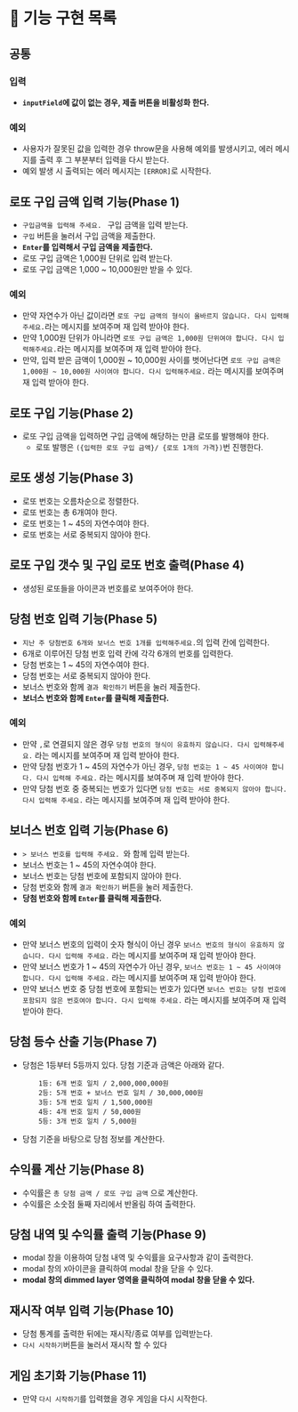 # 🎯 기능 구현 목록

## 공통

### 입력

- **`inputField`에 값이 없는 경우, 제출 버튼을 비활성화 한다.**

### 예외

- 사용자가 잘못된 값을 입력한 경우 throw문을 사용해 예외를 발생시키고, 에러 메시지를 출력 후 그 부분부터 입력을 다시 받는다.
- 예외 발생 시 출력되는 에러 메시지는 `[ERROR]`로 시작한다.

## 로또 구입 금액 입력 기능(Phase 1)

- `구입금액을 입력해 주세요. ` 구입 금액을 입력 받는다.
- `구입` 버튼을 눌러서 구입 금액을 제출한다.
- **`Enter`를 입력해서 구입 금액을 제출한다.**
- 로또 구입 금액은 1,000원 단위로 입력 받는다.
- 로또 구입 금액은 1,000 ~ 10,000원만 받을 수 있다.

### 예외

- 만약 자연수가 아닌 값이라면 `로또 구입 금액의 형식이 올바르지 않습니다. 다시 입력해주세요.`라는 메시지를 보여주며 재 입력 받아야 한다.
- 만약 1,000원 단위가 아니라면 `로또 구입 금액은 1,000원 단위여야 합니다. 다시 입력해주세요.`라는 메시지를 보여주며 재 입력 받아야 한다.
- 만약, 입력 받은 금액이 1,000원 ~ 10,000원 사이를 벗어난다면 `로또 구입 금액은 1,000원 ~ 10,000원 사이여야 합니다. 다시 입력해주세요.` 라는 메시지를 보여주며 재 입력 받아야 한다.

## 로또 구입 기능(Phase 2)

- 로또 구입 금액을 입력하면 구입 금액에 해당하는 만큼 로또를 발행해야 한다.
  - 로또 발행은 `({입력한 로또 구입 금액}/ {로또 1개의 가격})`번 진행한다.

## 로또 생성 기능(Phase 3)

- 로또 번호는 오름차순으로 정렬한다.
- 로또 번호는 총 6개여야 한다.
- 로또 번호는 1 ~ 45의 자연수여야 한다.
- 로또 번호는 서로 중복되지 않아야 한다.

## 로또 구입 갯수 및 구입 로또 번호 출력(Phase 4)

- 생성된 로또들을 아이콘과 번호를로 보여주어야 한다.

## 당첨 번호 입력 기능(Phase 5)

- `지난 주 당첨번호 6개와 보너스 번호 1개를 입력해주세요.`의 입력 칸에 입력한다.
- 6개로 이루어진 당첨 번호 입력 칸에 각각 6개의 번호를 입력한다.
- 당첨 번호는 1 ~ 45의 자연수여야 한다.
- 당첨 번호는 서로 중복되지 않아야 한다.
- 보너스 번호와 함께 `결과 확인하기` 버튼을 눌러 제출한다.
- **보너스 번호와 함께 `Enter`를 클릭해 제출한다.**

### 예외

- 만약 `,`로 연결되지 않은 경우 `당첨 번호의 형식이 유효하지 않습니다. 다시 입력해주세요.` 라는 메시지를 보여주며 재 입력 받아야 한다.
- 만약 당첨 번호가 1 ~ 45의 자연수가 아닌 경우, `당첨 번호는 1 ~ 45 사이여야 합니다. 다시 입력해 주세요.` 라는 메시지를 보여주며 재 입력 받아야 한다.
- 만약 당첨 번호 중 중복되는 번호가 있다면 `당첨 번호는 서로 중복되지 않아야 합니다. 다시 입력해 주세요.` 라는 메시지를 보여주며 재 입력 받아야 한다.

## 보너스 번호 입력 기능(Phase 6)

- `> 보너스 번호를 입력해 주세요. `와 함께 입력 받는다.
- 보너스 번호는 1 ~ 45의 자연수여야 한다.
- 보너스 번호는 당첨 번호에 포함되지 않아야 한다.
- 당첨 번호와 함께 `결과 확인하기` 버튼을 눌러 제출한다.
- **당첨 번호와 함께 `Enter`를 클릭해 제출한다.**

### 예외

- 만약 보너스 번호의 입력이 숫자 형식이 아닌 경우 `보너스 번호의 형식이 유효하지 않습니다. 다시 입력해 주세요.` 라는 메시지를 보여주며 재 입력 받아야 한다.
- 만약 보너스 번호가 1 ~ 45의 자연수가 아닌 경우, `보너스 번호는 1 ~ 45 사이여야 합니다. 다시 입력해 주세요.` 라는 메시지를 보여주며 재 입력 받아야 한다.
- 만약 보너스 번호 중 당첨 번호에 포함되는 번호가 있다면 `보너스 번호는 당첨 번호에 포함되지 않은 번호여야 합니다. 다시 입력해 주세요.` 라는 메시지를 보여주며 재 입력 받아야 한다.

## 당첨 등수 산출 기능(Phase 7)

- 당첨은 1등부터 5등까지 있다. 당첨 기준과 금액은 아래와 같다.
  ```plain text
      1등: 6개 번호 일치 / 2,000,000,000원
      2등: 5개 번호 + 보너스 번호 일치 / 30,000,000원
      3등: 5개 번호 일치 / 1,500,000원
      4등: 4개 번호 일치 / 50,000원
      5등: 3개 번호 일치 / 5,000원
  ```
- 당첨 기준을 바탕으로 당첨 정보를 계산한다.

## 수익률 계산 기능(Phase 8)

- 수익률은 `총 당첨 금액 / 로또 구입 금액` 으로 계산한다.
- 수익률은 소숫점 둘째 자리에서 반올림 하여 출력한다.

## 당첨 내역 및 수익률 출력 기능(Phase 9)

- modal 창을 이용하여 당첨 내역 및 수익률을 요구사항과 같이 출력한다.
- modal 창의 `X`아이콘을 클릭하여 modal 창을 닫을 수 있다.
- **modal 창의 dimmed layer 영역을 클릭하여 modal 창을 닫을 수 있다.**

## 재시작 여부 입력 기능(Phase 10)

- 당첨 통계를 출력한 뒤에는 재시작/종료 여부를 입력받는다.
- `다시 시작하기`버튼을 눌러서 재시작 할 수 있다

## 게임 초기화 기능(Phase 11)

- 만약 `다시 시작하기`를 입력했을 경우 게임을 다시 시작한다.
